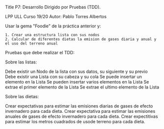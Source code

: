 

Title P7: Desarrollo Dirigido por Pruebas (TDD). 

LPP ULL Curso 19/20 Autor: Pablo Torres Albertos

Usar la gema "Foodie" de la práctica anterior y:
	
	1. Crear una estructura lista con sus nodos
	2. Calcular de diferentes dietas la emision de gases diaria y anual y 
	el uso del terreno anual

Pruebas que debe realizar el TDD:

Sobre las listas:

Debe existir un Nodo de la lista con sus datos, su siguiente y su previo
Debe existir una Lista con su cabeza y su cola
Se puede insertar un elemento en la Lista
Se pueden insertar varios elementos en la Lista
Se extrae el primer elemento de la Lista
Se extrae el ultimo elemento de la Lista

Sobre las dietas:

Crear expectativas para estimar las emisiones diarias de gases de efecto invernadero para cada dieta.
Crear expectativa para estimar las emisiones anuales de gases de efecto invernadero para cada dieta.
Crear expectitivas para estimar los metros cuadrados de usode terreno para cada dieta.
